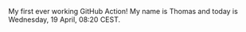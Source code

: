 My first ever working GitHub Action!
My name is Thomas and today is Wednesday, 19 April, 08:20 CEST. 
